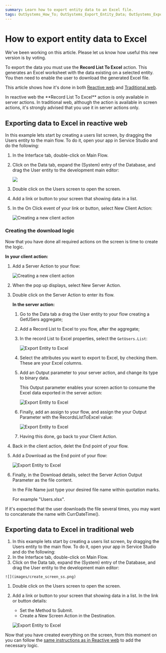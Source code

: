```yaml
---
summary: Learn how to export entity data to an Excel file.
tags: OutSystems_How_To; OutSystems_Export_Entity_Data; OutSystems_Export_Entity_Data_Excel
---
```


# How to export entity data to Excel

<div class="info" markdown="1">
We've been working on this article. Please let us know how useful this new version is by voting.
</div>

To export the data you must use the **Record List To Excel** action. This generates an Excel worksheet with the data existing on a selected entity. You then need to enable the user to download the generated Excel file. 

This article shows how it's done in both [Reactive web](#Exporting-data-to-Excel-in-reactive-web) and [Traditional web](#Exporting-data-to-Excel-in-traditional-web).

<div class="info" markdown="1">
In reactive web the **Record List To Excel** action is only available in server actions. 
In traditional web, although the action is available in screen actions, it's strongly advised that you use it in server actions only.
</div>

## Exporting data to Excel in reactive web

In this example lets start by creating a users list screen, by dragging the Users entity to the main flow. To do it, open your app in Service Studio and do the following:

1. In the Interface tab, double-click on Main Flow.

1. Click on the Data tab, expand the (System) entry of the Database, and drag the User entity to the development main editor:
    
    ![](images/create_screen_ss.png?width=900) 

1. Double click on the Users screen to open the screen. 

1. Add a link or button to your screen that showing data in a list. 

1. In the On Click event of your link or button, select New Client Action:

    ![Creating a new client action](images\create_screen_action_ss.png)

### Creating the download logic 

Now that you have done all required actions on the screen is time to create the logic.

**In your client action:**

1. Add a Server Action to your flow:

    ![Creating a new client action](images\client_action_excel_ss.png)

1. When the pop up displays, select New Server Action.
1. Double click on the Server Action to enter its flow.
   
    **In the server action:**

    1. Go to the Data tab a drag the User entity to your flow creating a GetUSers aggregate;
    1. Add a Record List to Excel to you flow, after the aggregate;
    1. In the record List to Excel properties, select the `GetUsers.List`:

        ![Export Entity to Excel](images\record_list_excel_details_ss.png)

    1. Select the attributes you want to export to Excel, by checking them. These are your Excel columns.
    1. Add an Output parameter to your server action, and change its type to binary data.
        
        This Output parameter enables your screen action to consume the Excel data exported in the server action:

        ![Export Entity to Excel](images\output_parameter_details_ss.png)
        
    1. Finally, add an assign to your flow, and assign the your Output Parameter with the RecordsListToExcel value:

        ![Export Entity to Excel](images\assign_excel_list_ss.png)

    1. Having this done, go back to your Client Action.
    
1. Back in the client action, delet the End point of your flow.

1. Add a Download as the End point of your flow:

    ![Export Entity to Excel](images\download_action_excel_ss.png)

1. Finally, in the Download details, select the Server Action Output Parameter as the file content. 
    
    In the File Name just type your desired file name within quotation marks. 

    For example "Users.xlsx".

<div class="info" markdown="1">  
If it's expected that the user downloads the file several times, you may want to concatenate the name with CurrDateTime().
</div>


## Exporting data to Excel in traditional web

1. In this example lets start by creating a users list screen, by dragging the Users entity to the main flow. To do it, open your app in Service Studio and do the following:
  1. In the Interface tab, double-click on Main Flow.
  1. Click on the Data tab, expand the (System) entry of the Database, and drag the User entity to the development main editor:

    ![](images/create_screen_ss.png) 

1. Double click on the Users screen to open the screen. 

1. Add a link or button to your screen that showing data in a list. In the link or button details:

    * Set the Method to Submit.
    * Create a New Screen Action in the Destination.

    ![Export Entity to Excel](images\export_entity_data_to_excel1.png)

Now that you have created everything on the screen, from this moment on you can follow the [same instructions as in Reactive web](#Creating-the-download-logic) to add the necessary logic.
